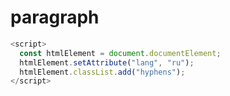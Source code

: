 # paragraph

<!-- Добавление в эелемент html атрибута lang="ru" --> 
```javascript
<script>
  const htmlElement = document.documentElement;
  htmlElement.setAttribute("lang", "ru");
  htmlElement.classList.add("hyphens");
</script>
```